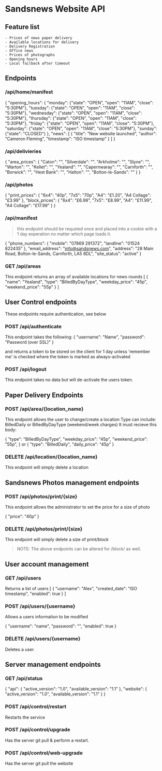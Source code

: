 # Sandsnews Website API

## Feature list

    - Prices of news paper delivery
    - Available locations for delivery
    - Delivery Registration
    - Office news
    - Prices of photographs
    - Opening hours
    - Local failback after timeout

## Endpoints

### /api/home/manifest

{
    "opening_hours": {
        "monday": {"state": "OPEN", "open": "11AM", "close": "5:30PM"},
        "tuesday": {"state": "OPEN", "open": "11AM", "close": "5:30PM"},
        "wednesday": {"state": "OPEN", "open": "11AM", "close": "5:30PM"},
        "thursday": {"state": "OPEN", "open": "11AM", "close": "5:30PM"},
        "friday": {"state": "OPEN", "open": "11AM", "close": "5:30PM"},
        "saturday": {"state": "OPEN", "open": "11AM", "close": "5:30PM"},
        "sunday": {"state": "CLOSED"}
    },
    "news": [
        {
            "title": "New website launched",
            "author": "Cameron Fleming",
            "timestamp": "ISO timestamp"
        }
    ]
}

### /api/delivieries

{
    "area_prices": {
        "Caton": "",
        "Silverdale": "".
        "Arkholme": "",
        "Slyne": "",
        "Warton": "",
        "Kellet": "",
        "Yealand": "",
        "Capernwaray": "",
        "Carnforth": "",
        "Borwick": "",
        "Hest Bank": "",
        "Halton": "",
        "Bolton-le-Sands": ""
    }
}

### /api/photos

{
    "print_prices": {
        "6x4": "40p",
        "7x5": "70p",
        "A4": "£1.20",
        "A4 Collage": "£3.99"
    },
    "block_prices": {
        "6x4": "£6.99",
        "7x5": "£8.99",
        "A4": "£11.99",
        "A4 Collage": "£17.99"
    }
}

### /api/manifest

> this endpoint should be requsted once and placed into a cookie
> with a 1 day experation no matter which page loads it.

{
    "phone_numbers": {
        "mobile": "07869 291372",
        "landline": "01524 822435"
    },
    "email_address": "info@sandsnews.com",
    "address": "28 Main Road, Bolton-le-Sands, Carnforth, LA5 8DL",
    "site_status": "active"
}

### GET /api/areas
This endpoint returns an array of available locations for news rounds
[
    {
        "name": "Yealand",
        "type": "BilledByDayType",
        "weekday_price": "45p",
        "weekend_price": "55p"
    }
]

## User Control endpoints

These endpoints require authentication, see below

### POST /api/authenticate
This endpoint takes the following:
{
    "username": "Name",
    "password": "Password (over SSL)"
}

and returns a token to be stored on the client for 1 day
unless 'remember me' is checked where the token is marked as
always-activated

### POST /api/logout
This endpoint takes no data but will de-activate the users token.

## Paper Delivery Endpoints

### POST /api/area/{location_name}
This endpoint allows the user to change/create a location
Type can include: BilledDaily or BilledByDayType (weekend/week charges)
It must recieve this body:

{
    "type": "BilledByDayType",
    "weekday_price": "45p",
    "weekend_price": "55p",
}
or
{
    "type": "BilledDaily",
    "daily_price": "45p"
}

### DELETE /api/location/{location_name}
This endpoint will simply delete a location

## Sandsnews Photos management endpoints

### POST /api/photos/print/{size}
This endpoint allows the administrator to set the price for a size of photo

{
    "price": "40p"
}

### DELETE /api/photos/print/{size}
This endpoint will simply delete a size of print/block

> NOTE: The above endpoints can be altered for /block/ as well.

## User account management

### GET /api/users
Returns a list of users
[
    {
        "username": "Alex",
        "created_date": "ISO timestamp",
        "enabled": true
    }
]

### POST /api/users/{username}
Allows a users information to be modified

{
    "username": "name",
    "password": "",
    "enabled": true
}

### DELETE /api/users/{username}
Deletes a user.

## Server management endpoints

### GET /api/status

{
    "api": {
        "active_version": "1.0",
        "available_version": "1.1"
    },
    "website": {
        "active_version": "1.0",
        "available_version": "1.1"
    }
}

### POST /api/control/restart
Restarts the service

### POST /api/control/upgrade
Has the server git pull & perform a restart.

### POST /api/control/web-upgrade
Has the server git pull the website